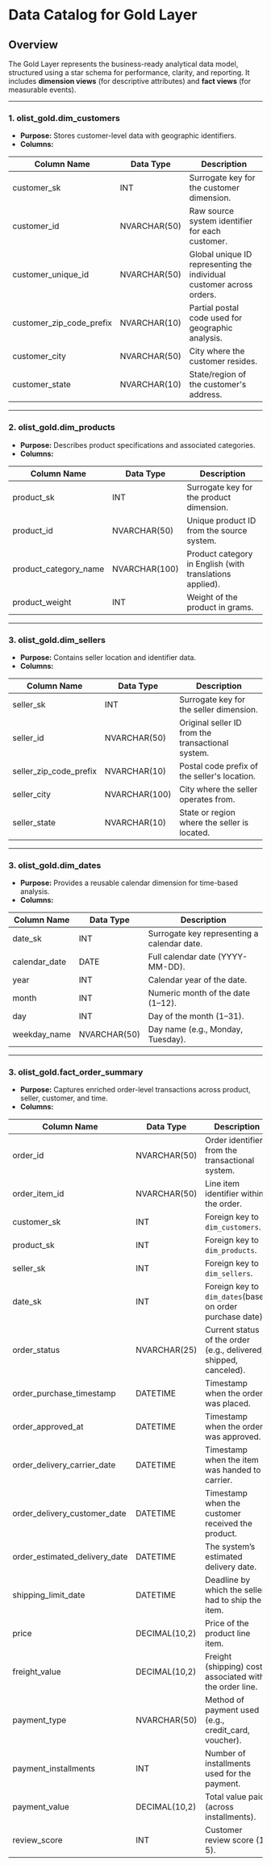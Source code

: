 # Data Catalog for Gold Layer

## Overview
The Gold Layer represents the business-ready analytical data model, structured using a star schema for performance, clarity, and reporting. It includes **dimension views** (for descriptive attributes) and **fact views** (for measurable events).

---

### 1. **olist_gold.dim_customers**
- **Purpose:** Stores customer-level data with geographic identifiers.
- **Columns:**

| Column Name      | Data Type     | Description                                                                                   |
|------------------|---------------|-----------------------------------------------------------------------------------------------|
| customer_sk     | INT           | Surrogate key for the customer dimension.               |
| customer_id      | NVARCHAR(50)  | Raw source system identifier for each customer.                                       |
| customer_unique_id | NVARCHAR(50) | Global unique ID representing the individual customer across orders.         |
| customer_zip_code_prefix | NVARCHAR(10) | Partial postal code used for geographic analysis.                                         |
| customer_city    | NVARCHAR(50)  | City where the customer resides.                                                     |
| customer_state          | NVARCHAR(10)  | State/region of the customer's address.                               |

---

### 2. **olist_gold.dim_products**
- **Purpose:** Describes product specifications and associated categories.
- **Columns:**

| Column Name         | Data Type     | Description                                                                                   |
|---------------------|---------------|-----------------------------------------------------------------------------------------------|
| product_sk        | INT           | Surrogate key for the product dimension.        |
| product_id          | NVARCHAR(50)           | Unique product ID from the source system.            |
| product_category_name | NVARCHAR(100)  | Product category in English (with translations applied). |
| product_weight       | INT  | Weight of the product in grams. |

---

### 3. **olist_gold.dim_sellers**
- **Purpose:** Contains seller location and identifier data.
- **Columns:**

| Column Name     | Data Type     | Description                                                                                   |
|-----------------|---------------|-----------------------------------------------------------------------------------------------|
| seller_sk   | INT  | 	Surrogate key for the seller dimension.                      |
| seller_id   | NVARCHAR(50)          | Original seller ID from the transactional system.                               |
| seller_zip_code_prefix    | NVARCHAR(10)          | Postal code prefix of the seller's location.                              |
| seller_city      | NVARCHAR(100)          | City where the seller operates from.                                                          |
| seller_state   | NVARCHAR(10)          | State or region where the seller is located.                                          |

---

### 3. **olist_gold.dim_dates**
- **Purpose:** Provides a reusable calendar dimension for time-based analysis.
- **Columns:**

| Column Name     | Data Type     | Description                                                                                   |
|-----------------|---------------|-----------------------------------------------------------------------------------------------|
| date_sk   | INT  | 	Surrogate key representing a calendar date.                      |
| calendar_date   | DATE          | Full calendar date (YYYY-MM-DD).                               |
| year    | INT          | Calendar year of the date.                              |
| month      | INT          | Numeric month of the date (1–12).                                                          |
| day   | INT         | Day of the month (1–31).                                          |
| weekday_name | NVARCHAR(50) | Day name (e.g., Monday, Tuesday). |

---

### 3. **olist_gold.fact_order_summary**
- **Purpose:** Captures enriched order-level transactions across product, seller, customer, and time.
- **Columns:**

| Column Name     | Data Type     | Description                                                                                   |
|-----------------|---------------|-----------------------------------------------------------------------------------------------|
| order_id   | NVARCHAR(50) | 	Order identifier from the transactional system.                      |
| order_item_id   | NVARCHAR(50)          | Line item identifier within the order.                               |
| customer_sk   | INT          | Foreign key to `dim_customers`.                              |
| product_sk      | INT          | Foreign key to `dim_products`.                                                          |
| seller_sk   | INT         | Foreign key to `dim_sellers`.                                          |
| date_sk | INT | Foreign key to `dim_dates`(based on order purchase date). |
| order_status | NVARCHAR(25) | Current status of the order (e.g., delivered, shipped, canceled). |
| order_purchase_timestamp | DATETIME | Timestamp when the order was placed. |
| order_approved_at | DATETIME | Timestamp when the order was approved. |
| order_delivery_carrier_date | DATETIME | Timestamp when the item was handed to carrier. |
| order_delivery_customer_date | DATETIME | Timestamp when the customer received the product. |
| order_estimated_delivery_date | DATETIME | The system’s estimated delivery date. |
| shipping_limit_date | DATETIME | Deadline by which the seller had to ship the item. |
| price | DECIMAL(10,2) | Price of the product line item. |
| freight_value | DECIMAL(10,2) | Freight (shipping) cost associated with the order line. |
| payment_type | NVARCHAR(50) | Method of payment used (e.g., credit_card, voucher). |
| payment_installments | INT | Number of installments used for the payment. |
| payment_value | DECIMAL(10,2) | Total value paid (across installments). |
| review_score | INT | Customer review score (1–5). |
